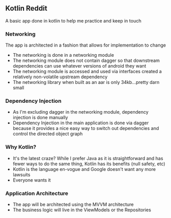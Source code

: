 ## Kotlin Reddit
A basic app done in kotlin to help me practice and keep in touch

### Networking
The app is architected in a fashion that allows for implementation to change
 - The networking is done in a networking module
 - The networking module does not contain dagger so that downstream dependencies
   can use whatever versions of android they want
 - The networking module is accessed and used via interfaces created a relatively
   non-volatile upstream dependency
 - The networking library when built as an aar is only 34kb...pretty darn small

### Dependency Injection
 - As I'm excluding dagger in the networking module, dependency injection is done
   manually
 - Dependency Injection in the main application is done via dagger because it provides
   a nice easy way to switch out dependencies and control the directed object graph

### Why Kotlin?
 - It's the latest craze? While I prefer Java as it is straightforward and has
   fewer ways to do the same thing, Kotlin has its benefits (null safety, etc)
 - Kotlin is the language en-vogue and Google doesn't want any more lawsuits
 - Everyone wants it

### Application Architecture
 - The app will be architected using the MVVM architecture
 - The business logic will live in the ViewModels or the Repositories
